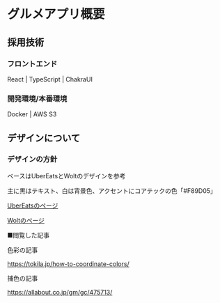 # グルメアプリ概要

## 採用技術
### フロントエンド 

 React | TypeScript | ChakraUI

### 開発環境/本番環境

 Docker | AWS S3

## デザインについて
### デザインの方針

 ベースはUberEatsとWoltのデザインを参考

 主に黒はテキスト、白は背景色、アクセントにコアテックの色「#F89D05」

[UberEatsのページ](https://www.ubereats.com/jp/feed)

[Woltのページ](https://wolt.com/ja/jpn/tokyo)

■閲覧した記事

 色彩の記事

https://tokila.jp/how-to-coordinate-colors/

 捕色の記事

https://allabout.co.jp/gm/gc/475713/
